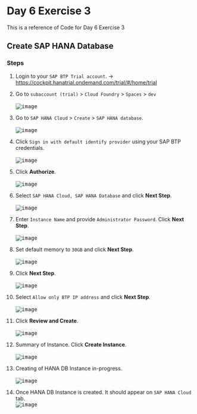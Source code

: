 # Day 6 Exercise 3
This is a reference of Code for Day 6 Exercise 3

## Create SAP HANA Database
### Steps
1. Login to your `SAP BTP Trial account`. -> https://cockpit.hanatrial.ondemand.com/trial/#/home/trial
2. Go to `subaccount (trial)` > `Cloud Foundry` > `Spaces` > `dev`<br>   
<kbd> ![image](https://github.com/takaobaltazar/sap-capm-bookshop/assets/9301953/45aa36b6-e9ba-4d13-961c-1a7fdc39f309) </kbd> <br>   

3. Go to `SAP HANA Cloud` > `Create` > `SAP HANA database`.<br>   
<kbd> ![image](https://github.com/takaobaltazar/sap-capm-bookshop/assets/9301953/725292f4-4cb8-40aa-a092-b83801730ef0) </kbd>

4. Click `Sign in with default identify provider` using your SAP BTP credentials.<br>   
<kbd> ![image](https://github.com/takaobaltazar/sap-capm-bookshop/assets/9301953/222284ce-a65a-4faf-8ada-ff359c919ac8) </kbd>

5. Click **Authorize**.<br>   
<kbd> ![image](https://github.com/takaobaltazar/sap-capm-bookshop/assets/9301953/9851225f-4049-4850-9999-4fcc5f323ec7) </kbd>

6. Select `SAP HANA Cloud, SAP HANA Database` and click **Next Step**.<br>   
<kbd> ![image](https://github.com/takaobaltazar/sap-capm-bookshop/assets/9301953/81cddc1f-be2d-4657-9d3e-b1745e31370a) </kbd>

7. Enter `Instance Name` and provide `Administrator Password`. Click **Next Step**.<br>   
<kbd> ![image](https://github.com/takaobaltazar/sap-capm-bookshop/assets/9301953/f27f8bc8-d942-4318-be04-74af648a5809) </kbd>

8. Set default memory to `30GB` and click **Next Step**.<br>   
<kbd> ![image](https://github.com/takaobaltazar/sap-capm-bookshop/assets/9301953/64c827fc-83d0-4b87-802c-e911190a5b8d) </kbd>

9. Click **Next Step**.<br>   
<kbd> ![image](https://github.com/takaobaltazar/sap-capm-bookshop/assets/9301953/10f33a45-e33b-44db-881e-5888bb78eba3) </kbd>

10. Select `Allow only BTP IP address` and click **Next Step**.<br>   
<kbd> ![image](https://github.com/takaobaltazar/sap-capm-bookshop/assets/9301953/709e43fd-a925-4016-aeee-ad3ee81b2c7a) </kbd>

11. Click **Review and Create**. <br>   
<kbd> ![image](https://github.com/takaobaltazar/sap-capm-bookshop/assets/9301953/0a0b1cfe-bcab-4cb2-a748-ab5496e71414) </kbd>

12. Summary of Instance. Click **Create Instance**. <br>   
<kbd> ![image](https://github.com/takaobaltazar/sap-capm-bookshop/assets/9301953/e6808245-143c-4aa4-a0f6-83c7a59fc6cc) </kbd>

13. Creating of HANA DB Instance in-progress.<br>   
<kbd> ![image](https://github.com/takaobaltazar/sap-capm-bookshop/assets/9301953/2068dbf5-7c24-4608-a251-e1d97d9005dc) </kbd>

14. Once HANA DB Instance is created. It should appear on `SAP HANA Cloud` tab.<br>
<kbd> ![image](https://github.com/takaobaltazar/sap-capm-bookshop/assets/9301953/392b97cf-2648-4be5-b101-1c81587a9f08) </kbd>






